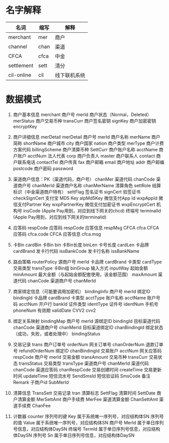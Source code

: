 
# 名字解释

|名词       | 缩写 | 解释        |
|----------|------|------------|
|merchant  | mer  | 商户        |
|channel   | chan | 渠道        |
|CFCA      | cfca | 中金        |
|settlement| sett | 清分        |
|cil-online| cil  | 线下联机系统 |


# 数据模式

1. 商户基本信息	merchant
商户号	merId
商户状态（Normal，Deleted）	merStatus
商户交易币种	transCurr
商户签名密钥	signKey
商户加密密钥	encryptKey

2. 商户详细信息 merDetail	merDetail
商户号	merId
商户名称	merName
商户简称	shortName
商户城市	city
商户国家	nation
商户类型	merType
商户计费方案代码	billingScheme
商户清算币种	SettCurr
商户账户名称	acctName
商户账户	acctNum
法人代表	corp
商户负责人	master
商户联系人	contact
商户联系电话	contactTel
商户传真	fax
商户邮箱	email
商户地址	addr
商户邮编	postcode
商户密码	password

3. 渠道商户信息：PK（渠道代码，商户号）	chanMer
渠道代码	chanCode
渠道商户号	chanMerId
渠道商户名称	chanMerName
清算角色	settRole
结算标识（中金渠道商户特有）	settFlag
签名证书	signCert
验签证书	checkSignCert
支付宝 MD5 Key	alpMd5Key
微信支付App Id	wxpAppId
微信支付Partner Key	wxpPartnerKey
微信支付加密证书	wxpEncryptCert
机构号     insCode (Apple Pay用到，对应到线下网关的chcd)
终端号     terminalId (Apple Pay用到，对应到线下网关的terminalid)

4. 应答码	respCode
应答码	respCode
应答信息	respMsg
CFCA	cfca
CFCA 应答码	cfca.code
CFCA 应答信息	cfca.msg

5. 卡Bin	cardBin
卡Bin	bin
卡Bin长度	binLen
卡号长度	cardLen
卡品牌	cardBrand
发卡行代码 issBankCode
发卡行名称 issBankName

6. 路由策略	routerPolicy
源商户号	merId
卡品牌	cardBrand
卡类型	cardType
交易类型	transType
卡Bin组	binGroup
输入方式	inputWay
起始金额	minAmount
最大金额（与起始金额配套使用，该金额范围）	maxAmount
渠道代码	chanCode
渠道商户号	chanMerId

7. 商家绑定信息（可能要调用加密机）	bindingInfo
商户号 merId
绑定ID	bindingId
卡品牌 cardBrand
卡类型 acctType
账户名称	acctName
账户号码   acctNum
开户行 bankId
证件类型       identType
证件号 identNum
手机号	phoneNum
有效期	validDate
CVV2	cvv2

8. 绑定关系映射	bindingMap
商户号	merId
源绑定ID	bindingId
目标渠道代码	chanCode
渠道商户号	chanMerId
目标渠道绑定ID	chanBindingId
绑定状态（成功，失败，或者处理中）    bindingStatus

9. 交易记录	trans
商户订单号	orderNum
网关订单号	chanOrderNum
退款订单号	refundOrderNum
绑定ID	chanBindingId
交易账户	acctNum
网关应答码	respCode
商户号	merId
交易金额	transAmount
交易币种	transCurr
交易状态	transStatus
交易类型 transType
渠道商户号	chanMerId
渠道代码	chanCode
渠道应答码	chanRespCode
交易创建时间	createTime
交易更新时间	updateTime
短信流水号 SendSmsId
短信验证码 SmsCode
备注 Remark
子商户id SubMerId

10. 清算信息 TransSett
交易记录 tran
清算标志 SettFlag
清算时间 SettDate
商户清算金额 MerSettAmt
商户手续费 MerFee
渠道清算金额 ChanSettAmt
渠道手续费 ChanFee

11. 计数器 counter
序列号的键   Key      属于系统唯一序列号，对应结构体SN
序列号的值   Value    属于系统唯一序列号，对应结构体SN
商户号 MerId   属于单日序列号信息，对应结构体DaySN
终端号 TermId  属于单日序列号信息，对应结构体DaySN
序列号 Sn      属于单日序列号信息，对应结构体DaySN
